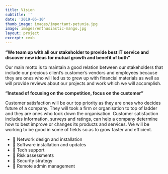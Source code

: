 ```yaml
---
title: Vision
subtitle: ''
date: '2019-05-10'
thumb_image: images/important-petunia.jpg
image: images/enthusiastic-mango.jpg
layout: project
excerpt: cvxb
---
```

**“We team up with all our stakeholder to provide best IT service and discover new ideas for mutual growth and benefit of both”**

Our main motto is to maintain a good relation between our stakeholders that include our precious client’s customer’s vendors and employees because they are ones who will led us to grew up with financial materials as well as will provide reviews about our projects and work which we will accomplish.

**“Instead of focusing on the competition, focus on the customer”**

Customer satisfaction will be our top priority as they are ones who decides future of a company. They will took a firm or organisation to top of ladder and they are ones who took down the organisation. Customer satisfaction includes information, surveys and ratings, can help a company determine how to best improve or changes its products and services.
We will be working to be good in some of fields so as to grow faster and efficient.

*  Network design and installation
*  Software installation and updates
*  Tech support
*  Risk assessments
*  Security strategy
*  Remote admin management
